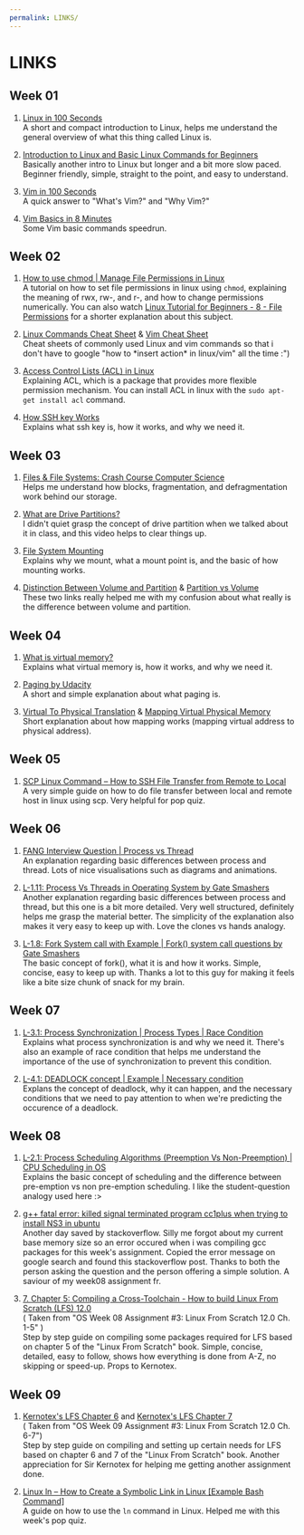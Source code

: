 ```yaml
---
permalink: LINKS/
---
```


# LINKS

## Week 01
1. [Linux in 100 Seconds](https://youtu.be/rrB13utjYV4?si=ChKSdTiZPsnz5bDc)<br>
A short and compact introduction to Linux, helps me understand the general overview of what this thing called Linux is.<br>

2. [Introduction to Linux and Basic Linux Commands for Beginners](https://youtu.be/IVquJh3DXUA?si=z6TTiiW34I9vJGox)<br>
Basically another intro to Linux but longer and a bit more slow paced. Beginner friendly, simple, straight to the point, and easy to understand. <br>

3. [Vim in 100 Seconds](https://youtu.be/-txKSRn0qeA?si=A-dsf29dq47OKpP6)<br>
A quick answer to "What's Vim?" and "Why Vim?" <br>

4. [Vim Basics in 8 Minutes](https://youtu.be/ggSyF1SVFr4?si=owEZSqSe5NLY8_HP)<br>
Some Vim basic commands speedrun.

## Week 02
1. [How to use chmod | Manage File Permissions in Linux](https://youtu.be/ngJG6Ix5FR4?si=iBwhNt8dPbogDwTJ)<br>
A tutorial on how to set file permissions in linux using `chmod`, explaining the meaning of rwx, rw-, and r-, and how to change permissions numerically. You can also watch [Linux Tutorial for Beginners - 8 - File Permissions](https://youtu.be/BmVmJi5dR9c?si=q2ee0KCw_C1l7UoC) for a shorter explanation about this subject.

2. [Linux Commands Cheat Sheet](https://www.geeksforgeeks.org/linux-commands-cheat-sheet/) & [Vim Cheat Sheet](https://vim.rtorr.com/)<br>
Cheat sheets of commonly used Linux and vim commands so that i don't have to google "how to \*insert action\* in linux/vim" all the time :")

3. [Access Control Lists (ACL) in Linux](https://www.geeksforgeeks.org/access-control-listsacl-linux/)<br>
Explaining ACL, which is a package that provides more flexible permission mechanism. You can install ACL in linux with the `sudo apt-get install acl` command.

4. [How SSH key Works](https://youtu.be/y2SWzw9D4RA?si=EYlkmR46BZv3P9DX)<br>
Explains what ssh key is, how it works, and why we need it. 

## Week 03
1. [Files & File Systems: Crash Course Computer Science](https://youtu.be/KN8YgJnShPM?si=nMv4ZWmjU8JbSWQ-)<br>
Helps me understand how blocks, fragmentation, and defragmentation work behind our storage.

2. [What are Drive Partitions?](https://youtu.be/AeUM4kR67XQ?si=RU32KF3v7-ZzckHx)<br>
I didn't quiet grasp the concept of drive partition when we talked about it in class, and this video helps to clear things up.

3. [File System Mounting](https://youtu.be/QT1mBAJBuoA?si=Uf-m-I4HdHCFa9iH)<br>
Explains why we mount, what a mount point is, and the basic of how mounting works.

4. [Distinction Between Volume and Partition](https://superuser.com/questions/1340300/distinction-between-volume-and-partition-terminology) & [Partition vs Volume](https://recoverit.wondershare.com/partition-tips/partition-vs-volume.html)<br>
These two links really helped me with my confusion about what really is the difference between volume and partition.

## Week 04
1. [What is virtual memory?](https://youtu.be/2quKyPnUShQ?si=ghtzNchGCKEOjWAF)<br>
Explains what virtual memory is, how it works, and why we need it.

2. [Paging by Udacity](https://youtu.be/pJ5ezHfJokw?si=BObDNTq9RgIf8kpb)<br>
A short and simple explanation about what paging is.

3. [Virtual To Physical Translation](https://youtu.be/l7HoguhFVQ4?si=vFjS9oeD9tSH0nYX) & [Mapping Virtual Physical Memory](https://youtu.be/c5TD8QyRJcA?si=pz_YtDCGNUmFFlOJ)<br>
Short explanation about how mapping works (mapping virtual address to physical address).

## Week 05
1. [SCP Linux Command – How to SSH File Transfer from Remote to Local](https://www.freecodecamp.org/news/scp-linux-command-example-how-to-ssh-file-transfer-from-remote-to-local/)<br>
A very simple guide on how to do file transfer between local and remote host in linux using scp. Very helpful for pop quiz.

## Week 06
1. [FANG Interview Question | Process vs Thread](https://youtu.be/4rLW7zg21gI?si=-WLdSXsHyzCXKTii)<br>
An explanation regarding basic differences between process and thread. Lots of nice visualisations such as diagrams and animations.

2. [L-1.11: Process Vs Threads in Operating System by Gate Smashers](https://youtu.be/ITc09gOrqZk?si=DVJRuT_-RGhJPpW2)<br>
Another explanation regarding basic differences between process and thread, but this one is a bit more detailed. Very well structured, definitely helps me grasp the material better. The simplicity of the explanation also makes it very easy to keep up with. Love the clones vs hands analogy.

3. [L-1.8: Fork System call with Example | Fork() system call questions by Gate Smashers](https://youtu.be/ixq5cpdEO2Q?si=txfT28j2dIQlSxbk)<br>
The basic concept of fork(), what it is and how it works. Simple, concise, easy to keep up with. Thanks a lot to this guy for making it feels like a bite size chunk of snack for my brain.

## Week 07
1. [L-3.1: Process Synchronization | Process Types | Race Condition](https://youtu.be/3Eaw1SSIqRg?si=ryCjAaiMvPWFgEJZ)<br>
Explains what process synchronization is and why we need it. There's also an example of race condition that helps me understand the importance of the use of synchronization to prevent this condition.

2. [L-4.1: DEADLOCK concept | Example | Necessary condition](https://youtu.be/rWFH6PLOIEI?si=7kXPDIqIJx3hJbS2)<br>
Explans the concept of deadlock, why it can happen, and the necessary conditions that we need to pay attention to when we're predicting the occurence of a deadlock. 

## Week 08
1. [L-2.1: Process Scheduling Algorithms (Preemption Vs Non-Preemption) | CPU Scheduling in OS](https://youtu.be/zFnrUVqtiOY?si=9khvXC_ms1yqFNvD)<br>
Explains the basic concept of scheduling and the difference between pre-emption vs non pre-emption scheduling. I like the student-question analogy used here :>

2. [g++ fatal error: killed signal terminated program cc1plus when trying to install NS3 in ubuntu](https://stackoverflow.com/questions/66967848/g-fatal-error-killed-signal-terminated-program-cc1plus-when-trying-to-install)<br>
Another day saved by stackoverflow. Silly me forgot about my current base memory size so an error occured when i was compiling gcc packages for this week's assignment. Copied the error message on google search and found this stackoverflow post. Thanks to both the person asking the question and the person offering a simple solution. A saviour of my week08 assignment fr.

3. [7. Chapter 5: Compiling a Cross-Toolchain - How to build Linux From Scratch (LFS) 12.0](https://youtu.be/uggsnHSELos?si=Tt8FrdAUyQ8hm6He)<br>
( Taken from "OS Week 08 Assignment #3: Linux From Scratch 12.0 Ch. 1-5" )<br>
Step by step guide on compiling some packages required for LFS based on chapter 5 of the "Linux From Scratch" book. Simple, concise, detailed, easy to follow, shows how everything is done from A-Z, no skipping or speed-up. Props to Kernotex. 

## Week 09
1. [Kernotex's LFS Chapter 6](https://youtu.be/D_N1kQPsQEk?si=obtdkaBOt_ku6c0u) and [Kernotex's LFS Chapter 7](https://youtu.be/y8uAMEK0FVc?si=gYQ5_pt2-AUBLUP-)<br>
( Taken from "OS Week 09 Assignment #3: Linux From Scratch 12.0 Ch. 6-7")<br>
Step by step guide on compiling and setting up certain needs for LFS based on chapter 6 and 7 of the "Linux From Scratch" book. Another appreciation for Sir Kernotex for helping me getting another assignment done.

2. [Linux ln – How to Create a Symbolic Link in Linux [Example Bash Command]](https://www.freecodecamp.org/news/linux-ln-how-to-create-a-symbolic-link-in-linux-example-bash-command/)<br>
A guide on how to use the `ln` command in Linux. Helped me with this week's pop quiz.

